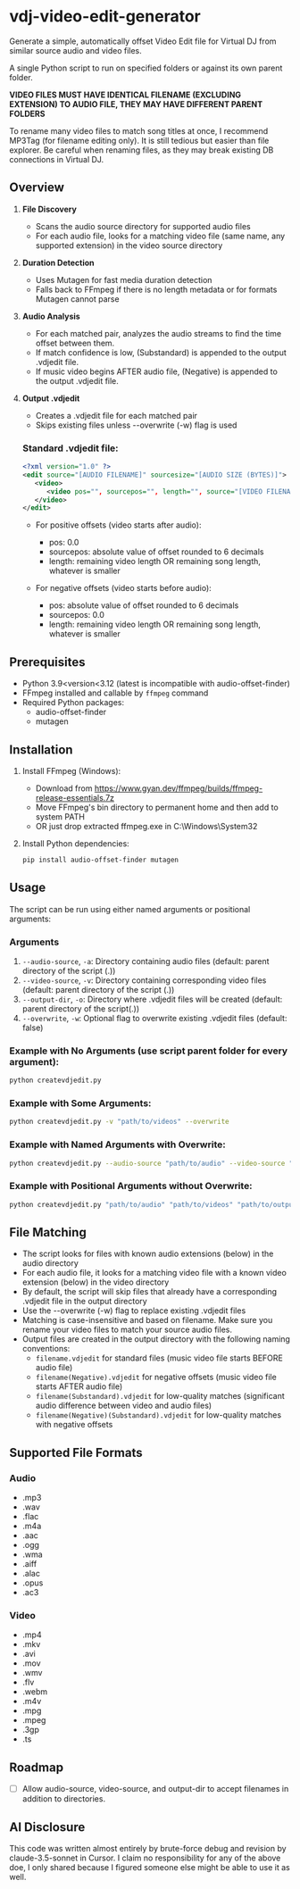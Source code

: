 # vdj-video-edit-generator
Generate a simple, automatically offset Video Edit file for Virtual DJ from similar source audio and video files.

A single Python script to run on specified folders or against its own parent folder.

**VIDEO FILES MUST HAVE IDENTICAL FILENAME (EXCLUDING EXTENSION) TO AUDIO FILE, THEY MAY HAVE DIFFERENT PARENT FOLDERS**

To rename many video files to match song titles at once, I recommend MP3Tag (for filename editing only). It is still tedious but easier than file explorer. Be careful when renaming files, as they may break existing DB connections in Virtual DJ.

## Overview

1. **File Discovery**
   - Scans the audio source directory for supported audio files
   - For each audio file, looks for a matching video file (same name, any supported extension) in the video source directory

2. **Duration Detection**
   - Uses Mutagen for fast media duration detection
   - Falls back to FFmpeg if there is no length metadata or for formats Mutagen cannot parse

3. **Audio Analysis**
   - For each matched pair, analyzes the audio streams to find the time offset between them.
   - If match confidence is low, (Substandard) is appended to the output .vdjedit file.
   - If music video begins AFTER audio file, (Negative) is appended to the output .vdjedit file.

4. **Output .vdjedit**
   - Creates a .vdjedit file for each matched pair
   - Skips existing files unless --overwrite (-w) flag is used
   
   ### Standard .vdjedit file:
   ```XML
   <?xml version="1.0" ?>
   <edit source="[AUDIO FILENAME]" sourcesize="[AUDIO SIZE (BYTES)]">
      <video>
         <video pos="", sourcepos="", length="", source="[VIDEO FILENAME]", sourcesize="[VIDEO SIZE (BYTES)]"/>
      </video>
   </edit>
   ```
   - For positive offsets (video starts after audio):
      - pos: 0.0
      - sourcepos: absolute value of offset rounded to 6 decimals
      - length: remaining video length OR remaining song length, whatever is smaller

   - For negative offsets (video starts before audio):
      - pos: absolute value of offset rounded to 6 decimals
      - sourcepos: 0.0
      - length: remaining video length OR remaining song length, whatever is smaller

## Prerequisites

- Python 3.9&lt;version&lt;3.12 (latest is incompatible with audio-offset-finder)
- FFmpeg installed and callable by `ffmpeg` command
- Required Python packages:
    - audio-offset-finder
    - mutagen

## Installation

1. Install FFmpeg (Windows):
   - Download from https://www.gyan.dev/ffmpeg/builds/ffmpeg-release-essentials.7z
   - Move FFmpeg's bin directory to permanent home and then add to system PATH
   - OR just drop extracted ffmpeg.exe in C:\Windows\System32

2. Install Python dependencies:
   ```bash
   pip install audio-offset-finder mutagen
   ```

## Usage

The script can be run using either named arguments or positional arguments:

### Arguments

1. `--audio-source`, `-a`: Directory containing audio files (default: parent directory of the script (.\))
2. `--video-source`, `-v`: Directory containing corresponding video files (default: parent directory of the script (.\))
3. `--output-dir`, `-o`: Directory where .vdjedit files will be created (default: parent directory of the script(.\))
4. `--overwrite`, `-w`: Optional flag to overwrite existing .vdjedit files (default: false)

### Example with No Arguments (use script parent folder for every argument):
```bash
python createvdjedit.py
```

### Example with Some Arguments:
```bash
python createvdjedit.py -v "path/to/videos" --overwrite
```

### Example with Named Arguments with Overwrite:
```bash
python createvdjedit.py --audio-source "path/to/audio" --video-source "path/to/videos" --output-dir "path/to/output" --overwrite
```

### Example with Positional Arguments without Overwrite:
```bash
python createvdjedit.py "path/to/audio" "path/to/videos" "path/to/output"
```

## File Matching

- The script looks for files with known audio extensions (below) in the audio directory
- For each audio file, it looks for a matching video file with a known video extension (below) in the video directory
- By default, the script will skip files that already have a corresponding .vdjedit file in the output directory
- Use the --overwrite (-w) flag to replace existing .vdjedit files
- Matching is case-insensitive and based on filename. Make sure you rename your video files to match your source audio files.
- Output files are created in the output directory with the following naming conventions:
  - `filename.vdjedit` for standard files (music video file starts BEFORE audio file)
  - `filename(Negative).vdjedit` for negative offsets (music video file starts AFTER audio file)
  - `filename(Substandard).vdjedit` for low-quality matches (significant audio difference between video and audio files)
  - `filename(Negative)(Substandard).vdjedit` for low-quality matches with negative offsets

## Supported File Formats

### Audio

- .mp3
- .wav
- .flac
- .m4a
- .aac
- .ogg
- .wma
- .aiff
- .alac
- .opus
- .ac3

### Video

- .mp4
- .mkv
- .avi
- .mov
- .wmv
- .flv
- .webm
- .m4v
- .mpg
- .mpeg
- .3gp
- .ts

## Roadmap

- [ ] Allow audio-source, video-source, and output-dir to accept filenames in addition to directories.

## AI Disclosure

This code was written almost entirely by brute-force debug and revision by claude-3.5-sonnet in Cursor. I claim no responsibility for any of the above doe, I only shared because I figured someone else might be able to use it as well.
